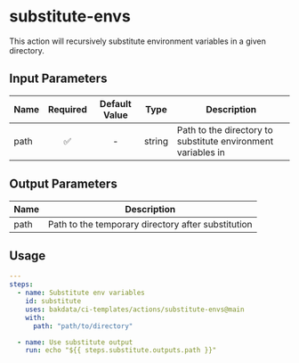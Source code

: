 # substitute-envs

This action will recursively substitute environment variables in a given directory.

## Input Parameters

| Name | Required | Default Value |  Type  | Description                                                  |
| ---- | :------: | :-----------: | :----: | ------------------------------------------------------------ |
| path |    ✅     |       -       | string | Path to the directory to substitute environment variables in |

## Output Parameters

| Name | Description                                        |
| ---- | -------------------------------------------------- |
| path | Path to the temporary directory after substitution |

## Usage

```yaml
---
steps:
  - name: Substitute env variables
    id: substitute
    uses: bakdata/ci-templates/actions/substitute-envs@main
    with:
      path: "path/to/directory"

  - name: Use substitute output
    run: echo "${{ steps.substitute.outputs.path }}"
```
